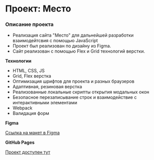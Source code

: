 # Проект: Место

### Описание проекта

* Реализация сайта "Место" для дальнейшей разработки взаимодейтсвия с помощью JavaScript
* Проект был реализован по дизайну из Figma.
* Сайт реализован с помощью Flex и Grid технологий верстки.

**Технологии**

* HTML, CSS, JS
* Grid, Flex верстка
* Оптимизация шрифтов для проекта и разных браузеров
* Адаптивная, резиновая верстка
* Реализованные локальные скрипты открытия модальных окон
* Безопасное перезаписывание строк и взаимодействие с интерактивными элементами
* Webpack
* Валидация форм

**Figma**

[Ссылка на макет в Figma](https://www.figma.com/file/2cn9N9jSkmxD84oJik7xL7/JavaScript.-Sprint-4?node-id=0%3A1)

**GitHub Pages**

[Проект доступен тут](https://kinox19.github.io/mesto-project/)
